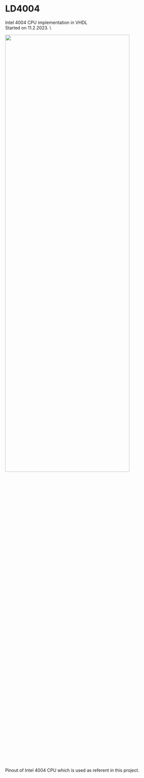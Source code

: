 # LD4004
 Intel 4004 CPU implementation in VHDL \
 Started on 11.2.2023. \

 <img src="https://upload.wikimedia.org/wikipedia/commons/3/32/Intel_4004_processor_pinout.png"  width="400" height=60%>
 
 Pinout of Intel 4004 CPU which is used as referent in this project.
 
